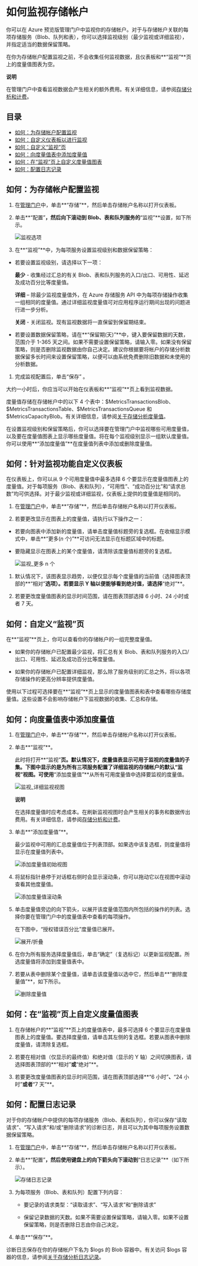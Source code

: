 <properties linkid="manage-services-how-to-monitor-a-storage-account" urlDisplayName="How to monitor" pageTitle="How to monitor a storage account | Microsoft Azure" metaKeywords="Azure monitor storage accounts, storage account management portal, storage account dashboard, storage metrics table, storage metrics chart" description="Learn how to monitor a storage account in Azure by using the Management Portal." metaCanonical="" services="storage" documentationCenter="" title="How To Monitor a Storage Account" authors="tamram" solutions="" manager="mbaldwin" editor="cgronlun" />

# 如何监视存储帐户

你可以在 Azure 预览版管理门户中监视你的存储帐户。对于与存储帐户关联的每项存储服务（Blob、队列和表），你可以选择监视级别（最少监视或详细监视），并指定适当的数据保留策略。

在你为存储帐户配置监视之前，不会收集任何监视数据，且仪表板和**“监视”**页上的度量值图表为空。

**说明**

在管理门户中查看监视数据会产生相关的额外费用。有关详细信息，请参阅[存储分析和计费][]。

## 目录

-   [如何：为存储帐户配置监视][]
-   [如何：自定义仪表板以进行监视][]
-   [如何：自定义“监视”页][]
-   [如何：向度量值表中添加度量值][]
-   [如何：在“监视”页上自定义度量值图表][]
-   [如何：配置日志记录][]

## 如何：为存储帐户配置监视

1.  在[管理门户][]中，单击**“存储”**，然后单击存储帐户名称以打开仪表板。

2.  单击**“配置”**，然后向下滚动到 Blob、表和队列服务的**“监视”**设置，如下所示。

    ![监视选项][]

3.  在**“监视”**中，为每项服务设置监视级别和数据保留策略：

-   若要设置监视级别，请选择以下一项：

    **最少** - 收集经过汇总的有关 Blob、表和队列服务的入口/出口、可用性、延迟及成功百分比等度量值。

    **详细** – 除最少监视度量值外，在 Azure 存储服务 API 中为每项存储操作收集一组相同的度量值。通过详细监视度量值可对应用程序运行期间出现的问题进行进一步分析。

    **关闭** - 关闭监视。现有监视数据将一直保留到保留期结束。

-   若要设置数据保留策略，请在**“保留期(天)”**中，键入要保留数据的天数，范围介于 1-365 天之间。如果不需要设置保留策略，请输入零。如果没有保留策略，则是否删除监视数据由你自己决定。建议你根据要将帐户的存储分析数据保留多长时间来设置保留策略，以便可以由系统免费删除旧数据和未使用的分析数据。

1.  完成监视配置后，单击“保存” 。

大约一小时后，你应当可以开始在仪表板和**“监视”**页上看到监视数据。

度量值存储在存储帐户中的以下 4 个表中：\$MetricsTransactionsBlob、\$MetricsTransactionsTable、\$MetricsTransactionsQueue 和 \$MetricsCapacityBlob。有关详细信息，请参阅[关于存储分析度量值][]。

在设置监视级别和保留策略后，你可以选择要在管理门户中监视哪些可用度量值，以及要在度量值图表上显示哪些度量值。将在每个监视级别显示一组默认度量值。你可以使用**“添加度量值”**在度量值列表中添加或删除度量值。

## 如何：针对监视功能自定义仪表板

在仪表板上，你可以从 9 个可用度量值中最多选择 6 个要显示在度量值图表上的度量值。对于每项服务（Blob、表和队列），“可用性”、“成功百分比”和“请求总数”均可供选择。对于最少监视或详细监视，仪表板上提供的度量值是相同的。

1.  在[管理门户][]中，单击**“存储”**，然后单击存储帐户名称以打开仪表板。

2.  若要更改显示在图表上的度量值，请执行以下操作之一：

-   若要向图表中添加新的度量值，请单击度量值标题旁的复选框。在收缩显示模式中，单击**“更多(*n* 个)”**可访问无法显示在标题区域中的标题。

-   要隐藏显示在图表上的某个度量值，请清除该度量值标题旁的复选框。

    ![监视\_更多 n 个][]

1.  默认情况下，该图表显示趋势，以便仅显示每个度量值的当前值（选择图表顶部的**“相对”**选项）。若要显示 Y 轴以便能够看到绝对值，请选择**“绝对”**。

2.  若要更改度量值图表的显示时间范围，请在图表顶部选择 6 小时、24 小时或者 7 天。

## 如何：自定义“监视”页

在**“监视”**页上，你可以查看你的存储帐户的一组完整度量值。

-   如果你的存储帐户已配置最少监视，将汇总有关 Blob、表和队列服务的入口/出口、可用性、延迟及成功百分比等度量值。

-   如果你的存储帐户已配置详细监视，那么除了服务级别的汇总之外，将以各项存储操作的更高分辨率提供度量值。

使用以下过程可选择要在**“监视”**页上显示的度量值图表和表中查看哪些存储度量值。这些设置不会影响存储帐户下监视数据的收集、汇总和存储。

## 如何：向度量值表中添加度量值

1.  在[管理门户][]中，单击**“存储”**，然后单击存储帐户名称以打开仪表板。

2.  单击**“监视”**。

    此时将打开**“监视”**页。默认情况下，度量值表显示可用于监视的度量值的子集。下图中显示的是为所有三项服务配置了详细监视的存储帐户的默认“监视”视图。可使用**“添加度量值”**从所有可用度量值中选择要监视的度量值。

    ![监视\_详细监视视图][]

    **说明**

    在选择度量值时应考虑成本。在刷新监视视图时会产生相关的事务和数据传出费用。有关详细信息，请参阅[存储分析和计费][]。

1.  单击**“添加度量值”**。

    最少监视中可用的汇总度量值位于列表顶部。如果选中该复选框，则度量值将显示在度量值列表中。

    ![添加度量值初始视图][]

2.  将鼠标指针悬停于对话框右侧时会显示滚动条，你可以拖动它以在视图中滚动查看其他度量值。

    ![添加度量值滚动条][]

3.  单击度量值旁边的向下箭头，以展开该度量值范围内所包括的操作的列表。选择你要在管理门户中的度量值表中查看的每项操作。

    在下图中，“授权错误百分比”度量值已展开。

    ![展开/折叠][]

4.  在你为所有服务选择度量值后，单击“确定”（复选标记）以更新监视配置。所选度量值将添加到度量值表中。

5.  若要从表中删除某个度量值，请单击该度量值以选中它，然后单击**“删除度量值”**，如下所示。

    ![删除度量值][]

## 如何：在“监视”页上自定义度量值图表

1.  在存储帐户的**“监视”**页上的度量值表中，最多可选择 6 个要显示在度量值图表上的度量值。要选择度量值，请单击其左侧的复选框。若要从图表中删除度量值，请清除复选框。

2.  若要在相对值（仅显示的最终值）和绝对值（显示的 Y 轴）之间切换图表，请选择图表顶部的**“相对”**或**“绝对”**。

3.  若要更改度量值图表的显示时间范围，请在图表顶部选择**“6 小时”**、**“24 小时”**或者**“7 天”**。

## 如何：配置日志记录

对于你的存储帐户中提供的每项存储服务（Blob、表和队列），你可以保存“读取请求”、“写入请求”和/或“删除请求”的诊断日志，并且可以为其中每项服务设置数据保留策略。

1.  在[管理门户][]中，单击**“存储”**，然后单击存储帐户名称以打开仪表板。

2.  单击**“配置”**，然后使用键盘上的向下箭头向下滚动到**“日志记录”**（如下所示）。

    ![存储日志记录][]

3.  为每项服务（Blob、表和队列）配置下列内容：

    -   要记录的请求类型：“读取请求”、“写入请求”和“删除请求”

    -   保留记录数据的天数。如果不需要设置保留策略，请输入零。如果不设置保留策略，则是否删除日志由你自己决定。

4.  单击**“保存”**。

诊断日志保存在你的存储帐户下名为 \$logs 的 Blob 容器中。有关访问 \$logs 容器的信息，请参阅[关于存储分析日志记录][]。

  [存储分析和计费]: http://msdn.microsoft.com/zh-cn/library/azure/hh360997.aspx
  [如何：为存储帐户配置监视]: #configurestoragemonitoring
  [如何：自定义仪表板以进行监视]: #customizestoragemonitoring
  [如何：自定义“监视”页]: #customizemonitorpage
  [如何：向度量值表中添加度量值]: #addmonitoringmetrics
  [如何：在“监视”页上自定义度量值图表]: #customizemetricschart
  [如何：配置日志记录]: #configurelogging
  [管理门户]: https://manage.windowsazure.cn/
  [监视选项]: ./media/storage-monitor-storage-account/Storage_MonitoringOptions.png
  [关于存储分析度量值]: http://msdn.microsoft.com/zh-cn/library/azure/hh343258.aspx
  [监视\_更多 n 个]: ./media/storage-monitor-storage-account/storage_Monitoring_nmore.png
  [监视\_详细监视视图]: ./media/storage-monitor-storage-account/Storage_Monitoring_VerboseDisplay.png
  [添加度量值初始视图]: ./media/storage-monitor-storage-account/Storage_AddMetrics_InitialDisplay.png
  [添加度量值滚动条]: ./media/storage-monitor-storage-account/Storage_AddMetrics_Scrollbar.png
  [展开/折叠]: ./media/storage-monitor-storage-account/Storage_AddMetrics_ExpandCollapse.png
  [删除度量值]: ./media/storage-monitor-storage-account/Storage_DeleteMetric.png
  [存储日志记录]: ./media/storage-monitor-storage-account/Storage_LoggingOptions.png
  [关于存储分析日志记录]: http://msdn.microsoft.com/zh-cn/library/azure/hh343262.aspx
